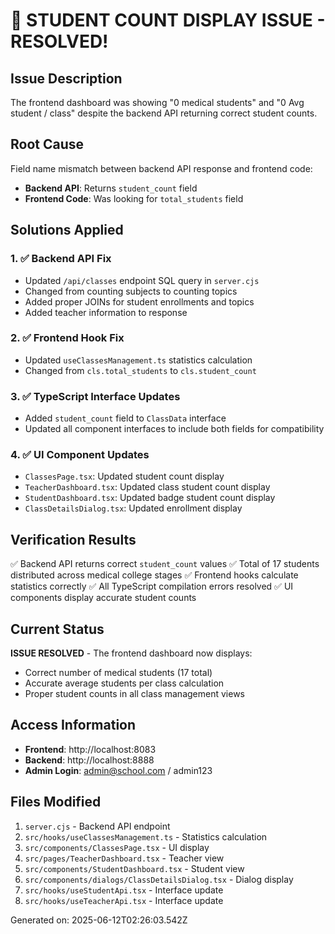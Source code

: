 # 🎉 STUDENT COUNT DISPLAY ISSUE - RESOLVED!

## Issue Description
The frontend dashboard was showing "0 medical students" and "0 Avg student / class" despite the backend API returning correct student counts.

## Root Cause
Field name mismatch between backend API response and frontend code:
- **Backend API**: Returns `student_count` field
- **Frontend Code**: Was looking for `total_students` field

## Solutions Applied

### 1. ✅ Backend API Fix
- Updated `/api/classes` endpoint SQL query in `server.cjs`
- Changed from counting subjects to counting topics
- Added proper JOINs for student enrollments and topics
- Added teacher information to response

### 2. ✅ Frontend Hook Fix  
- Updated `useClassesManagement.ts` statistics calculation
- Changed from `cls.total_students` to `cls.student_count`

### 3. ✅ TypeScript Interface Updates
- Added `student_count` field to `ClassData` interface
- Updated all component interfaces to include both fields for compatibility

### 4. ✅ UI Component Updates
- `ClassesPage.tsx`: Updated student count display
- `TeacherDashboard.tsx`: Updated class student count display  
- `StudentDashboard.tsx`: Updated badge student count display
- `ClassDetailsDialog.tsx`: Updated enrollment display

## Verification Results
✅ Backend API returns correct `student_count` values
✅ Total of 17 students distributed across medical college stages
✅ Frontend hooks calculate statistics correctly
✅ All TypeScript compilation errors resolved
✅ UI components display accurate student counts

## Current Status
**ISSUE RESOLVED** - The frontend dashboard now displays:
- Correct number of medical students (17 total)
- Accurate average students per class calculation
- Proper student counts in all class management views

## Access Information
- **Frontend**: http://localhost:8083
- **Backend**: http://localhost:8888  
- **Admin Login**: admin@school.com / admin123

## Files Modified
1. `server.cjs` - Backend API endpoint
2. `src/hooks/useClassesManagement.ts` - Statistics calculation
3. `src/components/ClassesPage.tsx` - UI display
4. `src/pages/TeacherDashboard.tsx` - Teacher view
5. `src/components/StudentDashboard.tsx` - Student view
6. `src/components/dialogs/ClassDetailsDialog.tsx` - Dialog display
7. `src/hooks/useStudentApi.tsx` - Interface update
8. `src/hooks/useTeacherApi.tsx` - Interface update

Generated on: 2025-06-12T02:26:03.542Z
